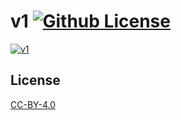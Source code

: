 v1 [![Github License](https://img.shields.io/github/license/setetres/v1.svg)](https://github.com/setetres/v1/blob/master/LICENSE)
==

[![v1](https://setetres.s3.amazonaws.com/setetres.st/img/v1-desktop.png?v=1&raw=true)](http://v1.setetres.st)

License
-------

[CC-BY-4.0]

[http://v1.setetres.st]: http://v1.setetres.st
[CC-BY-4.0]: http://creativecommons.org/licenses/by/4.0
